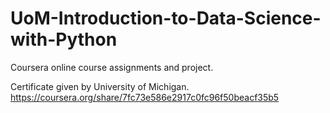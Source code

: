 # UoM-Introduction-to-Data-Science-with-Python
Coursera online course assignments and project. 

Certificate given by University of Michigan. https://coursera.org/share/7fc73e586e2917c0fc96f50beacf35b5
